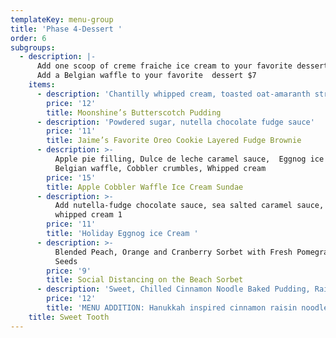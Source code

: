 ```yaml
---
templateKey: menu-group
title: 'Phase 4-Dessert '
order: 6
subgroups:
  - description: |-
      Add one scoop of creme fraiche ice cream to your favorite dessert $4 
      Add a Belgian waffle to your favorite  dessert $7
    items:
      - description: 'Chantilly whipped cream, toasted oat-amaranth streusel'
        price: '12'
        title: Moonshine’s Butterscotch Pudding
      - description: 'Powdered sugar, nutella chocolate fudge sauce'
        price: '11'
        title: Jaime’s Favorite Oreo Cookie Layered Fudge Brownie
      - description: >-
          Apple pie filling, Dulce de leche caramel sauce,  Eggnog ice cream,
          Belgian waffle, Cobbler crumbles, Whipped cream
        price: '15'
        title: Apple Cobbler Waffle Ice Cream Sundae
      - description: >-
          Add nutella-fudge chocolate sauce, sea salted caramel sauce, or
          whipped cream 1
        price: '11'
        title: 'Holiday Eggnog ice Cream '
      - description: >-
          Blended Peach, Orange and Cranberry Sorbet with Fresh Pomegranate
          Seeds
        price: '9'
        title: Social Distancing on the Beach Sorbet
      - description: 'Sweet, Chilled Cinnamon Noodle Baked Pudding, Raisins, Caramel Sauce'
        price: '12'
        title: 'MENU ADDITION: Hanukkah inspired cinnamon raisin noodle kugel '
    title: Sweet Tooth
---
```


